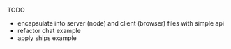 TODO

* encapsulate into server (node) and client (browser) files with simple api
* refactor chat example
* apply ships example
